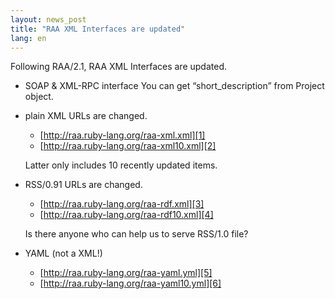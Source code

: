 ```yaml
---
layout: news_post
title: "RAA XML Interfaces are updated"
lang: en
---
```


Following RAA/2.1, RAA XML Interfaces are updated.

* SOAP &amp; XML-RPC interface You can get “short\_description” from
  Project object.
* plain XML URLs are changed.
  * [http://raa.ruby-lang.org/raa-xml.xml][1]
  * [http://raa.ruby-lang.org/raa-xml10.xml][2]
  
  Latter only includes 10 recently updated items.
* RSS/0.91 URLs are changed.
  * [http://raa.ruby-lang.org/raa-rdf.xml][3]
  * [http://raa.ruby-lang.org/raa-rdf10.xml][4]
  
  Is there anyone who can help us to serve RSS/1.0 file?
* YAML (not a XML!)
  * [http://raa.ruby-lang.org/raa-yaml.yml][5]
  * [http://raa.ruby-lang.org/raa-yaml10.yml][6]



[1]: http://raa.ruby-lang.org/raa-xml.xml 
[2]: http://raa.ruby-lang.org/raa-xml10.xml 
[3]: http://raa.ruby-lang.org/raa-rdf.xml 
[4]: http://raa.ruby-lang.org/raa-rdf10.xml 
[5]: http://raa.ruby-lang.org/raa-yaml.yml 
[6]: http://raa.ruby-lang.org/raa-yaml10.yml 
